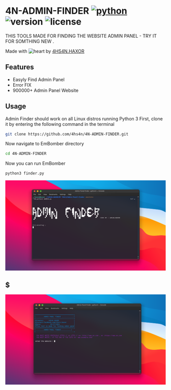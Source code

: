 # 4N-ADMIN-FINDER  [![python](https://img.shields.io/badge/Python-2.7-green.svg?style=style=flat-square)](https://www.python.org/downloads/) ![version](https://img.shields.io/badge/Build-Final-blue.svg) ![license](https://img.shields.io/badge/License-GPL_3-orange.svg?style=style=flat-square)

THIS TOOLS MADE FOR FINDING THE WEBSITE ADMIN PANEL - TRY IT FOR SOMTHING NEW .

Made with ![heart](https://cloud.githubusercontent.com/assets/4301109/16754758/82e3a63c-4813-11e6-9430-6015d98aeaab.png) by <a href=https://facebook.com/4hs4n.haxor>4HS4N.HAXOR</a>

## Features
- Easyly Find Admin Panel
- Error FIX 
- 900000+ Admin Panel Website

## Usage
Admin Finder  should work on all Linux distros running Python 3
First, clone it by entering the following command in the terminal
``` bash
git clone https://github.com/4hs4n/4N-ADMIN-FINDER.git
```
Now navigate to EmBomber directory
``` bash
cd 4N-ADMIN-FINDER 
```
Now you can run EmBomber
``` bash
python3 finder.py
```
![Screenshot](finder1.png )
## $
![Screenshot](finder2.png )
